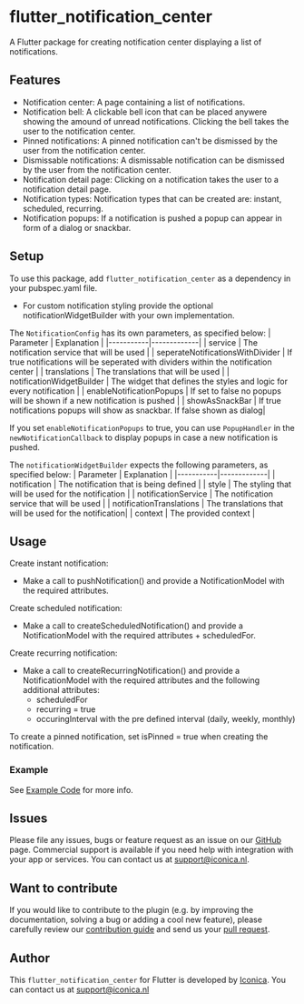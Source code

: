 # flutter_notification_center
A Flutter package for creating notification center displaying a list of notifications.

## Features

- Notification center: A page containing a list of notifications.
- Notification bell: A clickable bell icon that can be placed anywere showing the amound of unread notifications. Clicking the bell takes the user to the notification center.
- Pinned notifications: A pinned notification can't be dismissed by the user from the notification center.
- Dismissable notifications: A dismissable notification can be dismissed by the user from the notification center.
- Notification detail page: Clicking on a notification takes the user to a notification detail page.
- Notification types: Notification types that can be created are: instant, scheduled, recurring.
- Notification popups: If a notification is pushed a popup can appear in form of a dialog or snackbar.

## Setup

To use this package, add `flutter_notification_center` as a dependency in your pubspec.yaml file.

- For custom notification styling provide the optional notificationWidgetBuilder with your own implementation.

The `NotificationConfig` has its own parameters, as specified below:
| Parameter | Explanation |
|-----------|-------------|
| service | The notification service that will be used |
| seperateNotificationsWithDivider | If true notifications will be seperated with dividers within the notification center |
| translations | The translations that will be used |
| notificationWidgetBuilder | The widget that defines the styles and logic for every notification |
| enableNotificationPopups | If set to false no popups will be shown if a new notification is pushed |
| showAsSnackBar | If true notifications popups will show as snackbar. If false shown as dialog|

If you set `enableNotificationPopups` to true, you can use `PopupHandler` in the `newNotificationCallback` to display popups in case a new notification is pushed.

The `notificationWidgetBuilder` expects the following parameters, as specified below:
| Parameter | Explanation |
|-----------|-------------|
| notification | The notification that is being defined |
| style | The styling that will be used for the notification |
| notificationService | The notification service that will be used |
| notificationTranslations | The translations that will be used for the notification|
| context | The provided context |

## Usage
Create instant notification: 
- Make a call to pushNotification() and provide a NotificationModel with the required attributes.

Create scheduled notification: 
- Make a call to createScheduledNotification() and provide a NotificationModel with the required attributes + scheduledFor.

Create recurring notification: 
- Make a call to createRecurringNotification() and provide a NotificationModel with the required attributes and the following additional attributes:
    - scheduledFor
    - recurring = true
    - occuringInterval with the pre defined interval (daily, weekly, monthly)

To create a pinned notification, set isPinned = true when creating the notification.

### Example

See [Example Code](example/lib/main.dart) for more info.

## Issues

Please file any issues, bugs or feature request as an issue on our [GitHub](https://github.com/Iconica-Development/flutter_notification_center/pulls) page. Commercial support is available if you need help with integration with your app or services. You can contact us at [support@iconica.nl](mailto:support@iconica.nl).

## Want to contribute

If you would like to contribute to the plugin (e.g. by improving the documentation, solving a bug or adding a cool new feature), please carefully review our [contribution guide](./CONTRIBUTING.md) and send us your [pull request](https://github.com/Iconica-Development/flutter_notification_center/pulls).

## Author

This `flutter_notification_center` for Flutter is developed by [Iconica](https://iconica.nl). You can contact us at <support@iconica.nl>
